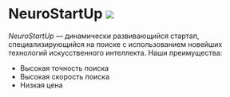 # NeuroStartUp ![](https://netology-code.github.io/git-homeworks/introduction/assets/logo.png) 
*NeuroStartUp* — динамически развивающийся стартап, специализирующийся на поиске с использованием новейших технологий искусственного интеллекта.  Наши преимущества: 
* Высокая точность поиска
* Высокая скорость поиска
* Низкая цена

